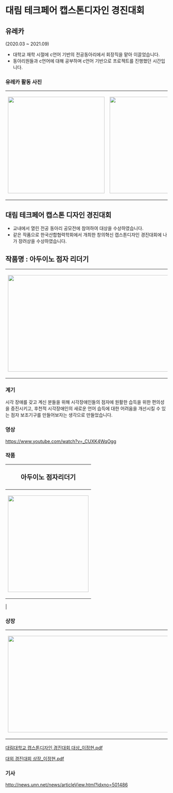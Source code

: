 # 대림 테크페어 캡스톤디자인 경진대회

## 유레카

(2020.03 ~ 2021.09)

- 대학교 재학 시절에 c언어 기반의 전공동아리에서 회장직을 맡아 이끌었습니다.
- 동아리원들과 c언어에 대해 공부하며 c언어 기반으로 프로젝트를 진행했던 시간입니다.

### 유레카 활동 사진

|                                                                                                                                                 |                                                                                                                                            |                                                                                  |
| --------------------------------------------------------------------------------------------------------------------------------------------------------------------- | --------------------------------------------------------------------------------------------------------------------------------------------------------------------- | --------------------------------------------------------------------------------------------------------------------------------------------------------------------- |
| <p align="center"><img src="https://github.com/zenghyun/zenghyun/assets/114131063/6bced9d2-c4b5-470b-859d-2435223f0598" width="300px" height="300px"></p> | <p align="center"><img src="https://github.com/zenghyun/zenghyun/assets/114131063/c42ad318-0520-4c2d-b1a2-6da75d198046" width="300px" height="300px"></p> | <p align="center"><img src="https://github.com/zenghyun/zenghyun/assets/114131063/e9954061-50ea-419b-a0cd-5dacf96a7705" width="300px" height="300px"></p> |

## 대림 테크페어 캡스톤 디자인 경진대회

- 교내에서 열린 전공 동아리 공모전에 참여하여 대상을 수상하였습니다.
- 같은 작품으로 한국산합협력학회에서 개최한 창의혁신 캡스톤디자인 경진대회에 나가 장려상을 수상하였습니다.

## **작품명 : 아두이노 점자 리더기**


|                                                                                                                                            |                                                                                |
| --------------------------------------------------------------------------------------------------------------------------------------------------------------------- | --------------------------------------------------------------------------------------------------------------------------------------------------------------------- |
| <p align="center"><img src="https://github.com/zenghyun/zenghyun/assets/114131063/dd467146-b970-4afd-a591-0f1529ebf0f1" width="500px" height="300px"></p> | <p align="center"><img src="https://github.com/zenghyun/zenghyun/assets/114131063/6b692a72-b5fd-4b63-8ca6-2760fb9f01af" width="500px" height="300px"></p> |
### **계기**

시각 장애를 갖고 계신 분들을 위해 시각장애인들의 점자에 원활한 습득을 위한 편의성을 증진시키고, 후천적 시각장애인의 새로운 언어 습득에 대한 어려움을 개선시킬 수 있는 점자 보조기구를 만들어보자는 생각으로 만들었습니다.

### 영상

https://www.youtube.com/watch?v=_CUXK4WqOgg

### 작품


|                                                                 <p style="font-size:20px">아두이노 점자리더기</p>                                                                  |
| :-------------------------------------------------------------------------------------------------------------------------------------------------------------------: |
| <p align="center"><img src="https://github.com/zenghyun/zenghyun/assets/114131063/4b0cf1c2-9e56-4e82-afa9-4debb7d1674e" width="250px" height="300px"></p> |
|                                              

### **상장**

|                                                                                                                                            |                                                                                |
| --------------------------------------------------------------------------------------------------------------------------------------------------------------------- | --------------------------------------------------------------------------------------------------------------------------------------------------------------------- |
| <p align="center"><img src="https://github.com/zenghyun/zenghyun/assets/114131063/db30452e-1cc1-427c-a53a-df6540698ff8" width="500px" height="300px"></p> | <p align="center"><img src="https://github.com/zenghyun/zenghyun/assets/114131063/8a2c9178-6eac-451a-97cb-174e82dcf06e" width="500px" height="300px"></p> |

[대림대학교 캡스톤디자인 경진대회 대상_이정현.pdf](https://prod-files-secure.s3.us-west-2.amazonaws.com/64a46226-7786-43ea-8b6b-2423f7742456/c1fe260e-7bf3-4f12-b2d5-9c5a7a9dcfb5/%E1%84%83%E1%85%A2%E1%84%85%E1%85%B5%E1%86%B7%E1%84%83%E1%85%A2%E1%84%92%E1%85%A1%E1%86%A8%E1%84%80%E1%85%AD_%E1%84%8F%E1%85%A2%E1%86%B8%E1%84%89%E1%85%B3%E1%84%90%E1%85%A9%E1%86%AB%E1%84%83%E1%85%B5%E1%84%8C%E1%85%A1%E1%84%8B%E1%85%B5%E1%86%AB_%E1%84%80%E1%85%A7%E1%86%BC%E1%84%8C%E1%85%B5%E1%86%AB%E1%84%83%E1%85%A2%E1%84%92%E1%85%AC_%E1%84%83%E1%85%A2%E1%84%89%E1%85%A1%E1%86%BC_%E1%84%8B%E1%85%B5%E1%84%8C%E1%85%A5%E1%86%BC%E1%84%92%E1%85%A7%E1%86%AB.pdf)

[대외 경진대회 상장_이정현.pdf](https://prod-files-secure.s3.us-west-2.amazonaws.com/64a46226-7786-43ea-8b6b-2423f7742456/36bb1cee-7190-49b0-804e-af13495ba895/%E1%84%83%E1%85%A2%E1%84%8B%E1%85%AC_%E1%84%80%E1%85%A7%E1%86%BC%E1%84%8C%E1%85%B5%E1%86%AB%E1%84%83%E1%85%A2%E1%84%92%E1%85%AC_%E1%84%89%E1%85%A1%E1%86%BC%E1%84%8C%E1%85%A1%E1%86%BC_%E1%84%8B%E1%85%B5%E1%84%8C%E1%85%A5%E1%86%BC%E1%84%92%E1%85%A7%E1%86%AB.pdf)


### 기사
http://news.unn.net/news/articleView.html?idxno=501486